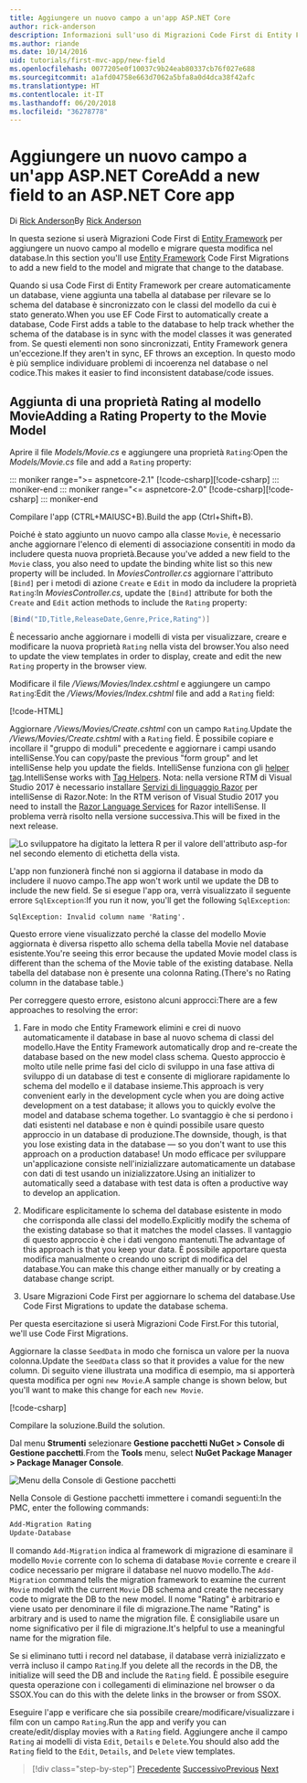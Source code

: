 ```yaml
---
title: Aggiungere un nuovo campo a un'app ASP.NET Core
author: rick-anderson
description: Informazioni sull'uso di Migrazioni Code First di Entity Framework per aggiungere un nuovo campo a un modello ed eseguire la migrazione di questa modifica in un database.
ms.author: riande
ms.date: 10/14/2016
uid: tutorials/first-mvc-app/new-field
ms.openlocfilehash: 0077205e0f10037c9b24eab80337cb76f027e688
ms.sourcegitcommit: a1afd04758e663d7062a5bfa8a0d4dca38f42afc
ms.translationtype: HT
ms.contentlocale: it-IT
ms.lasthandoff: 06/20/2018
ms.locfileid: "36278778"
---
```

# <a name="add-a-new-field-to-an-aspnet-core-app"></a><span data-ttu-id="01eac-103">Aggiungere un nuovo campo a un'app ASP.NET Core</span><span class="sxs-lookup"><span data-stu-id="01eac-103">Add a new field to an ASP.NET Core app</span></span>

<span data-ttu-id="01eac-104">Di [Rick Anderson](https://twitter.com/RickAndMSFT)</span><span class="sxs-lookup"><span data-stu-id="01eac-104">By [Rick Anderson](https://twitter.com/RickAndMSFT)</span></span>

<span data-ttu-id="01eac-105">In questa sezione si userà Migrazioni Code First di [Entity Framework](https://docs.microsoft.com/ef/core/get-started/aspnetcore/new-db) per aggiungere un nuovo campo al modello e migrare questa modifica nel database.</span><span class="sxs-lookup"><span data-stu-id="01eac-105">In this section you'll use [Entity Framework](https://docs.microsoft.com/ef/core/get-started/aspnetcore/new-db) Code First Migrations to add a new field to the model and migrate that change to the database.</span></span>

<span data-ttu-id="01eac-106">Quando si usa Code First di Entity Framework per creare automaticamente un database, viene aggiunta una tabella al database per rilevare se lo schema del database è sincronizzato con le classi del modello da cui è stato generato.</span><span class="sxs-lookup"><span data-stu-id="01eac-106">When you use EF Code First to automatically create a database, Code First adds a table to the database to help track whether the schema of the database is in sync with the model classes it was generated from.</span></span> <span data-ttu-id="01eac-107">Se questi elementi non sono sincronizzati, Entity Framework genera un'eccezione.</span><span class="sxs-lookup"><span data-stu-id="01eac-107">If they aren't in sync, EF throws an exception.</span></span> <span data-ttu-id="01eac-108">In questo modo è più semplice individuare problemi di incoerenza nel database o nel codice.</span><span class="sxs-lookup"><span data-stu-id="01eac-108">This makes it easier to find inconsistent database/code issues.</span></span>

## <a name="adding-a-rating-property-to-the-movie-model"></a><span data-ttu-id="01eac-109">Aggiunta di una proprietà Rating al modello Movie</span><span class="sxs-lookup"><span data-stu-id="01eac-109">Adding a Rating Property to the Movie Model</span></span>

<span data-ttu-id="01eac-110">Aprire il file *Models/Movie.cs* e aggiungere una proprietà `Rating`:</span><span class="sxs-lookup"><span data-stu-id="01eac-110">Open the *Models/Movie.cs* file and add a `Rating` property:</span></span>

::: moniker range=">= aspnetcore-2.1"
<span data-ttu-id="01eac-111">[!code-csharp[](~/tutorials/first-mvc-app/start-mvc/sample/MvcMovie21/Models/MovieDateRating.cs?highlight=13&name=snippet)]</span><span class="sxs-lookup"><span data-stu-id="01eac-111">[!code-csharp[](~/tutorials/first-mvc-app/start-mvc/sample/MvcMovie21/Models/MovieDateRating.cs?highlight=13&name=snippet)]</span></span>
::: moniker-end
::: moniker range="<= aspnetcore-2.0"
<span data-ttu-id="01eac-112">[!code-csharp[](~/tutorials/first-mvc-app/start-mvc/sample/MvcMovie/Models/MovieDateRating.cs?highlight=11&range=7-18)]</span><span class="sxs-lookup"><span data-stu-id="01eac-112">[!code-csharp[](~/tutorials/first-mvc-app/start-mvc/sample/MvcMovie/Models/MovieDateRating.cs?highlight=11&range=7-18)]</span></span>
::: moniker-end

<span data-ttu-id="01eac-113">Compilare l'app (CTRL+MAIUSC+B).</span><span class="sxs-lookup"><span data-stu-id="01eac-113">Build the app (Ctrl+Shift+B).</span></span>

<span data-ttu-id="01eac-114">Poiché è stato aggiunto un nuovo campo alla classe `Movie`, è necessario anche aggiornare l'elenco di elementi di associazione consentiti in modo da includere questa nuova proprietà.</span><span class="sxs-lookup"><span data-stu-id="01eac-114">Because you've added a new field to the `Movie` class, you also need to update the binding white list so this new property will be included.</span></span> <span data-ttu-id="01eac-115">In *MoviesController.cs* aggiornare l'attributo `[Bind]` per i metodi di azione `Create` e `Edit` in modo da includere la proprietà `Rating`:</span><span class="sxs-lookup"><span data-stu-id="01eac-115">In *MoviesController.cs*, update the `[Bind]` attribute for both the `Create` and `Edit` action methods to include the `Rating` property:</span></span>

```csharp
[Bind("ID,Title,ReleaseDate,Genre,Price,Rating")]
   ```

<span data-ttu-id="01eac-116">È necessario anche aggiornare i modelli di vista per visualizzare, creare e modificare la nuova proprietà `Rating` nella vista del browser.</span><span class="sxs-lookup"><span data-stu-id="01eac-116">You also need to update the view templates in order to display, create and edit the new `Rating` property in the browser view.</span></span>

<span data-ttu-id="01eac-117">Modificare il file */Views/Movies/Index.cshtml* e aggiungere un campo `Rating`:</span><span class="sxs-lookup"><span data-stu-id="01eac-117">Edit the */Views/Movies/Index.cshtml* file and add a `Rating` field:</span></span>

[!code-HTML[](start-mvc/sample/MvcMovie/Views/Movies/IndexGenreRating.cshtml?highlight=17,39&range=24-64)]

<span data-ttu-id="01eac-118">Aggiornare */Views/Movies/Create.cshtml* con un campo `Rating`.</span><span class="sxs-lookup"><span data-stu-id="01eac-118">Update the */Views/Movies/Create.cshtml* with a `Rating` field.</span></span> <span data-ttu-id="01eac-119">È possibile copiare e incollare il "gruppo di moduli" precedente e aggiornare i campi usando intelliSense.</span><span class="sxs-lookup"><span data-stu-id="01eac-119">You can copy/paste the previous "form group" and let intelliSense help you update the fields.</span></span> <span data-ttu-id="01eac-120">IntelliSense funziona con gli [helper tag](xref:mvc/views/tag-helpers/intro).</span><span class="sxs-lookup"><span data-stu-id="01eac-120">IntelliSense works with [Tag Helpers](xref:mvc/views/tag-helpers/intro).</span></span> <span data-ttu-id="01eac-121">Nota: nella versione RTM di Visual Studio 2017 è necessario installare [Servizi di linguaggio Razor](https://marketplace.visualstudio.com/items?itemName=ms-madsk.RazorLanguageServices) per intelliSense di Razor.</span><span class="sxs-lookup"><span data-stu-id="01eac-121">Note: In the RTM verison of Visual Studio 2017 you need to install the [Razor Language Services](https://marketplace.visualstudio.com/items?itemName=ms-madsk.RazorLanguageServices) for Razor intelliSense.</span></span> <span data-ttu-id="01eac-122">Il problema verrà risolto nella versione successiva.</span><span class="sxs-lookup"><span data-stu-id="01eac-122">This will be fixed in the next release.</span></span>

![Lo sviluppatore ha digitato la lettera R per il valore dell'attributo asp-for nel secondo elemento di etichetta della vista.](new-field/_static/cr.png)

<span data-ttu-id="01eac-126">L'app non funzionerà finché non si aggiorna il database in modo da includere il nuovo campo.</span><span class="sxs-lookup"><span data-stu-id="01eac-126">The app won't work until we update the DB to include the new field.</span></span> <span data-ttu-id="01eac-127">Se si esegue l'app ora, verrà visualizzato il seguente errore `SqlException`:</span><span class="sxs-lookup"><span data-stu-id="01eac-127">If you run it now, you'll get the following `SqlException`:</span></span>

`SqlException: Invalid column name 'Rating'.`

<span data-ttu-id="01eac-128">Questo errore viene visualizzato perché la classe del modello Movie aggiornata è diversa rispetto allo schema della tabella Movie nel database esistente.</span><span class="sxs-lookup"><span data-stu-id="01eac-128">You're seeing this error because the updated Movie model class is different than the schema of the Movie table of the existing database.</span></span> <span data-ttu-id="01eac-129">Nella tabella del database non è presente una colonna Rating.</span><span class="sxs-lookup"><span data-stu-id="01eac-129">(There's no Rating column in the database table.)</span></span>

<span data-ttu-id="01eac-130">Per correggere questo errore, esistono alcuni approcci:</span><span class="sxs-lookup"><span data-stu-id="01eac-130">There are a few approaches to resolving the error:</span></span>

1. <span data-ttu-id="01eac-131">Fare in modo che Entity Framework elimini e crei di nuovo automaticamente il database in base al nuovo schema di classi del modello.</span><span class="sxs-lookup"><span data-stu-id="01eac-131">Have the Entity Framework automatically drop and re-create the database based on the new model class schema.</span></span> <span data-ttu-id="01eac-132">Questo approccio è molto utile nelle prime fasi del ciclo di sviluppo in una fase attiva di sviluppo di un database di test e consente di migliorare rapidamente lo schema del modello e il database insieme.</span><span class="sxs-lookup"><span data-stu-id="01eac-132">This approach is very convenient early in the development cycle when you are doing active development on a test database; it allows you to quickly evolve the model and database schema together.</span></span> <span data-ttu-id="01eac-133">Lo svantaggio è che si perdono i dati esistenti nel database e non è quindi possibile usare questo approccio in un database di produzione.</span><span class="sxs-lookup"><span data-stu-id="01eac-133">The downside, though, is that you lose existing data in the database — so you don't want to use this approach on a production database!</span></span> <span data-ttu-id="01eac-134">Un modo efficace per sviluppare un'applicazione consiste nell'inizializzare automaticamente un database con dati di test usando un inizializzatore.</span><span class="sxs-lookup"><span data-stu-id="01eac-134">Using an initializer to automatically seed a database with test data is often a productive way to develop an application.</span></span>

2. <span data-ttu-id="01eac-135">Modificare esplicitamente lo schema del database esistente in modo che corrisponda alle classi del modello.</span><span class="sxs-lookup"><span data-stu-id="01eac-135">Explicitly modify the schema of the existing database so that it matches the model classes.</span></span> <span data-ttu-id="01eac-136">Il vantaggio di questo approccio è che i dati vengono mantenuti.</span><span class="sxs-lookup"><span data-stu-id="01eac-136">The advantage of this approach is that you keep your data.</span></span> <span data-ttu-id="01eac-137">È possibile apportare questa modifica manualmente o creando uno script di modifica del database.</span><span class="sxs-lookup"><span data-stu-id="01eac-137">You can make this change either manually or by creating a database change script.</span></span>

3. <span data-ttu-id="01eac-138">Usare Migrazioni Code First per aggiornare lo schema del database.</span><span class="sxs-lookup"><span data-stu-id="01eac-138">Use Code First Migrations to update the database schema.</span></span>

<span data-ttu-id="01eac-139">Per questa esercitazione si userà Migrazioni Code First.</span><span class="sxs-lookup"><span data-stu-id="01eac-139">For this tutorial, we'll use Code First Migrations.</span></span>

<span data-ttu-id="01eac-140">Aggiornare la classe `SeedData` in modo che fornisca un valore per la nuova colonna.</span><span class="sxs-lookup"><span data-stu-id="01eac-140">Update the `SeedData` class so that it provides a value for the new column.</span></span> <span data-ttu-id="01eac-141">Di seguito viene illustrata una modifica di esempio, ma si apporterà questa modifica per ogni `new Movie`.</span><span class="sxs-lookup"><span data-stu-id="01eac-141">A sample change is shown below, but you'll want to make this change for each `new Movie`.</span></span>

[!code-csharp[](start-mvc/sample/MvcMovie/Models/SeedDataRating.cs?name=snippet1&highlight=6)]

<span data-ttu-id="01eac-142">Compilare la soluzione.</span><span class="sxs-lookup"><span data-stu-id="01eac-142">Build the solution.</span></span>

<span data-ttu-id="01eac-143">Dal menu **Strumenti** selezionare **Gestione pacchetti NuGet > Console di Gestione pacchetti**.</span><span class="sxs-lookup"><span data-stu-id="01eac-143">From the **Tools** menu, select **NuGet Package Manager > Package Manager Console**.</span></span>

  ![Menu della Console di Gestione pacchetti](adding-model/_static/pmc.png)

<span data-ttu-id="01eac-145">Nella Console di Gestione pacchetti immettere i comandi seguenti:</span><span class="sxs-lookup"><span data-stu-id="01eac-145">In the PMC, enter the following commands:</span></span>

```powershell
Add-Migration Rating
Update-Database
```

<span data-ttu-id="01eac-146">Il comando `Add-Migration` indica al framework di migrazione di esaminare il modello `Movie` corrente con lo schema di database `Movie` corrente e creare il codice necessario per migrare il database nel nuovo modello.</span><span class="sxs-lookup"><span data-stu-id="01eac-146">The `Add-Migration` command tells the migration framework to examine the current `Movie` model with the current `Movie` DB schema and create the necessary code to migrate the DB to the new model.</span></span> <span data-ttu-id="01eac-147">Il nome "Rating" è arbitrario e viene usato per denominare il file di migrazione.</span><span class="sxs-lookup"><span data-stu-id="01eac-147">The name "Rating" is arbitrary and is used to name the migration file.</span></span> <span data-ttu-id="01eac-148">È consigliabile usare un nome significativo per il file di migrazione.</span><span class="sxs-lookup"><span data-stu-id="01eac-148">It's helpful to use a meaningful name for the migration file.</span></span>

<span data-ttu-id="01eac-149">Se si eliminano tutti i record nel database, il database verrà inizializzato e verrà incluso il campo `Rating`.</span><span class="sxs-lookup"><span data-stu-id="01eac-149">If you delete all the records in the DB, the initialize will seed the DB and include the `Rating` field.</span></span> <span data-ttu-id="01eac-150">È possibile eseguire questa operazione con i collegamenti di eliminazione nel browser o da SSOX.</span><span class="sxs-lookup"><span data-stu-id="01eac-150">You can do this with the delete links in the browser or from SSOX.</span></span>

<span data-ttu-id="01eac-151">Eseguire l'app e verificare che sia possibile creare/modificare/visualizzare i film con un campo `Rating`.</span><span class="sxs-lookup"><span data-stu-id="01eac-151">Run the app and verify you can create/edit/display movies with a `Rating` field.</span></span> <span data-ttu-id="01eac-152">Aggiungere anche il campo `Rating` ai modelli di vista `Edit`, `Details` e `Delete`.</span><span class="sxs-lookup"><span data-stu-id="01eac-152">You should also add the `Rating` field to the `Edit`, `Details`, and `Delete` view templates.</span></span>

> [!div class="step-by-step"]
> <span data-ttu-id="01eac-153">[Precedente](search.md)
> [Successivo](validation.md)</span><span class="sxs-lookup"><span data-stu-id="01eac-153">[Previous](search.md)
[Next](validation.md)</span></span>  
